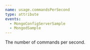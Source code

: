 ```yaml
---
name: usage.commandsPerSecond
type: attribute
events:
  - MongoConfigServerSample
  - MongodSample
---
```


The number of commands per second.